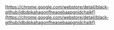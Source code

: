 [https://chrome.google.com/webstore/detail/black-github/jdbdpkahagonfheaoebaapgnidchalkf](https://chrome.google.com/webstore/detail/black-github/jdbdpkahagonfheaoebaapgnidchalkf)